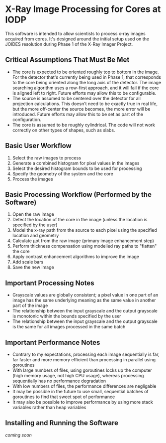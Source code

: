 # X-Ray Image Processing for Cores at IODP

This software is intended to allow scientists to process x-ray images acquired from cores. It's designed around the initial setup used on the JOIDES resolution during Phase 1 of the X-Ray Imager Project.

## Critical Assumptions That Must Be Met
* The core is expected to be oriented roughly top to bottom in the image. For the detector that's currently being used in Phase 1, that corresponds to the core being oriented along the long axis of the detector. The image searching algorithm uses a row-first approach, and it will fail if the core is aligned left to right. Future efforts may allow this to be configurable. 
* The source is assumed to be centered over the detector for all projection calculations. This doesn't need to be exactly true in real life, but the more off-center the source becomes, the more error will be introduced. Future efforts may allow this to be set as part of the configuration.
* The core is assumed to be roughly cylindrical. The code will not work correctly on other types of shapes, such as slabs.

## Basic User Workflow
1. Select the raw images to process
2. Generate a combined histogram for pixel values in the images
3. Select the desired histogram bounds to be used for processing
4. Specify the geometry of the system and the core
5. Process the images

## Basic Processing Workflow (Performed by the Software)
1. Open the raw image
2. Detect the location of the core in the image (unless the location is specified by the user)
3. Model the x-ray path from the source to each pixel using the specified location and geometry
4. Calculate &mu;&rho;t from the raw image (primary image enhancement step)
5. Perform thickness compensation using modelled ray paths to "flatten" the core
6. Apply contrast enhancement algorithms to improve the image
7. Add scale bars
8. Save the new image

## Important Processing Notes
* Grayscale values are globally consistent; a pixel value in one part of an image has the same underlying meaning as the same value in another part of the image
* The relationship between the input grayscale and the output grayscale is monotonic within the bounds specified by the user
* The relationship between the input grayscale and the output grayscale is the same for all images processed in the same batch

## Important Performance Notes
* Contrary to my expectations, processing each image sequentially is far, far faster and more memory efficient than processing in parallel using goroutines
* With large numbers of files, using goroutines locks up the computer (high memory usage, not high CPU usage), whereas processing sequentially has no performance degradation
* With low numbers of files, the performance differences are negligable
* It may be possible in the future to use small, sequential batches of goroutines to find that sweet spot of performance
* It may also be possible to improve performance by using more stack variables rather than heap variables

## Installing and Running the Software
*coming soon*